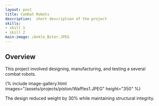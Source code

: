 ```yaml
---
layout: post
title: Combat Robots
description:  short description of the project
skills: 
- skill 1
- skill 2
main-image: /Ankle_Biter.JPEG
---
```


## Overview
This project involved designing, manufacturing, and testing a several combat robots.

{% include image-gallery.html images="/assets/projects/piston/Waffles1.JPEG" height="350" %}

The design reduced weight by 30% while maintaining structural integrity.
